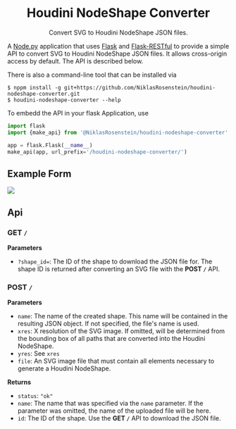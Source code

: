 <h1 align="center">Houdini NodeShape Converter</h1>
<p align="center">Convert SVG to Houdini NodeShape JSON files.</p>

  [0]: https://stuff.niklasrosenstein.com/houdini-nodeshape-converter

A [Node.py] application that uses [Flask] and [Flask-RESTful] to provide
a simple API to convert SVG to Houdini NodeShape JSON files. It allows
cross-origin access by default. The API is described below.

  [Node.py]: https://nodepy.org
  [Flask]: http://flask.pocoo.org/
  [Flask-RESTful]: https://flask-restful.readthedocs.io/

There is also a command-line tool that can be installed via

    $ nppm install -g git+https://github.com/NiklasRosenstein/houdini-nodeshape-converter.git
    $ houdini-nodeshape-converter --help

To embedd the API in your flask Application, use

```python
import flask
import {make_api} from '@NiklasRosenstein/houdini-nodeshape-converter'

app = flask.Flask(__name__)
make_api(app, url_prefix='/houdini-nodeshape-converter/')
```

## Example Form

![](http://i.imgur.com/1znnsnh.png)

## Api

### GET `/`

__Parameters__

* `?shape_id=`: The ID of the shape to download the JSON file for. The shape
  ID is returned after converting an SVG file with the **POST `/`** API.

### POST `/`

__Parameters__

* `name`: The name of the created shape. This name will be contained in the
  resulting JSON object. If not specified, the file's name is used.
* `xres`: X resolution of the SVG image. If omitted, will be determined from
  the bounding box of all paths that are converted into the Houdini NodeShape.
* `yres`: See `xres`
* `file`: An SVG image file that must contain all elements necessary to
  generate a Houdini NodeShape.

__Returns__

* `status`: `"ok"`
* `name`: The name that was specified via the `name` parameter. If the
  parameter was omitted, the name of the uploaded file will be here.
* `id`: The ID of the shape. Use the **GET `/`** API to download the JSON file.
